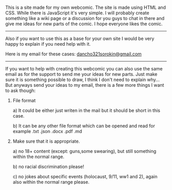 This is a site made for my own webcomic.
The site is made using HTML and CSS. While there is JavaScript it's very simple.
I will probably create something like a wiki page or a discussion for you guys to 
chat in there and give me ideas for new parts of the comic. I hope everyone likes 
the comic.

_____________________________________________________________________________________________________________________________________________________________________________________

Also if you want to use this as a base for your own site I would be very happy to explain
if you need help with it.

Here is my email for these cases: dancho321sorokin@gmail.com

_____________________________________________________________________________________________________________________________________________________________________________________

If you want to help with creating this webcomic you can also use the same email as for the support to send me your ideas for new parts. Just make sure it is something possible to draw, I think I don't need to explain why... But anyways send your ideas to my email, there is a few more things I want to ask though:

1. File format

   a) It could be either just writen in the mail but it should be short in this case.

   b) It can be any other file format which can be opened and read for example .txt .json .docx .pdf .md

3. Make sure that it is appropriate.
   
   a) no 18+ content (except: guns,some swearing), but still something within the normal range.

   b) no racial discrimination please!

   c) no jokes about specific events (holocaust, 9/11, ww1 and 2), again also within the normal range please.

